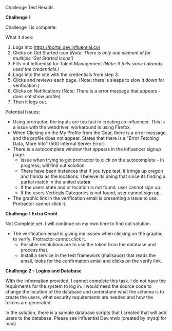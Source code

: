 Challenge Test Results

**Challenge 1** 

Challenge 1 is complete.

What it does:

1. Logs into https://portal.dev.influential.co/
2. Clicks on Get Started Icon _(Note: There is only one element id for mulitiple 'Get Started Icons')_   
3. Fills out Influential for Talent Management _(Note: It fails since I already used the credentials.)_
4. Logs into the site with the credentials from step 3.
5. Clicks and reviews each page. (Note: there is sleeps to slow it down for verification.)
6. Clicks on Notifications (Note: There is a error message that appears - does not show profile)
7. Then it logs out.

Potential Issues:

- Using protractor, the inputs are too fast in creating an influencer. This is a issue with the webdriver. 
workaround is using Firefox.
- When Clicking on the My Profile from the Gear, there is a error message and the profile does not appear. 
States that there is a "Error Fetching Data, More Info" (500 Internal Server Error)
- There is a autocomplete window that appears in the influencer signup page.
  - Issue when trying to get protractor to click on the autocomplete - In progress, will find out solution. 
  - There have been instances that if you type test, it brings up oregon and florida as the locations. 
    I beleive its doing that since its finding a partial match in the united sta**tes**
  - If the users state and or location is not found, user cannot sign up.
  - If the users Verticals Categories is not found, user cannot sign up.
- The graphic link in the verification email is presenting a issue to use. Protractor cannot click it.

**Challenge 1 Extra Credit**

Not Complete yet. I will continue on my own time to find out solution.

- The verification email is giving me issues when clicking on the graphic to verify. Protractor cannot click it.
  - Possible resolutions are to use the token from the database and process that.
  - Install a service in the test framework (mailsauor) that reads the email, looks for the confirmation emial 
  and clicks on the verify link.
  
**Challenge 2 - Logins and Database**

With the information provided, I cannot complete this task. I do not have the requirments for the system to log
in. I would need the source code to change the location of the database and understand what the schema is to create
the users, what security requirements are needed and how the tokens are generated.

In the solution, there is a sample database scripts that I created that will add users to the database. Please see
Influential Dev.mwb (created by mysql for mac) 




